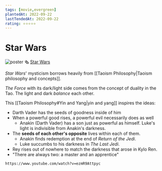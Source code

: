 ```yaml
---
tags: [movie,evergreen]
plantedAt: 2022-09-22
lastTendedAt: 2022-09-22
rating: ⭐⭐⭐⭐⭐
---
```


# Star Wars

![poster](https://static.wikia.nocookie.net/starwars/images/c/cc/Star-wars-logo-new-tall.jpg/revision/latest?cb=20190313021755)
🗞️ [Star Wars](https://www.starwars.com/)

*Star Wars*' mysticism borrows heavily from [[Taoism Philosophy|Taoism philosophy and concepts]].

*The Force* with its dark/light side comes from the concept of duality in the Tao. The light and dark *balance* each other.

This [[Taoism Philosophy#Yin and Yang|yin and yang]] inspires the ideas:

- Darth Vader has the seeds of goodness inside of him
- When a powerful good rises, a powerful evil necessarily does as well
	- Anakin (Darth Vader) has a son just as powerful as himself. Luke's light is indivisible from Anakin's darkness.
- The **seeds of each other's opposite** lives within each of them.
	- Anakin finds redemption at the end of *Return of the Jedi*.
	- Luke succumbs to his darkness in *The Last Jedi*.
- Rey rises out of nowhere to match the darkness that arose in Kylo Ren.
- "There are always two: a master and an apprentice"

```vid
https://www.youtube.com/watch?v=ezmR9Attpyc
```
